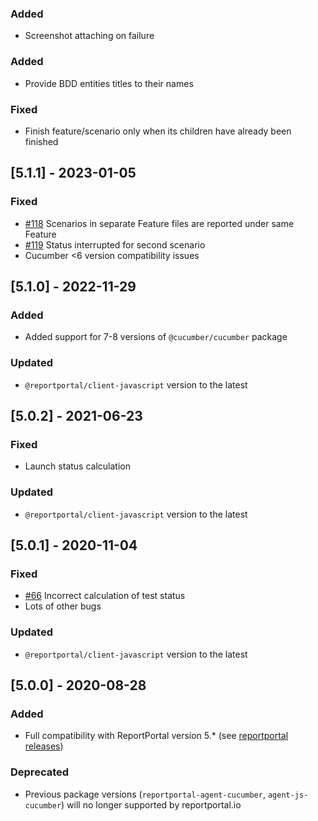 ### Added
- Screenshot attaching on failure
### Added
- Provide BDD entities titles to their names
### Fixed
- Finish feature/scenario only when its children have already been finished

## [5.1.1] - 2023-01-05
### Fixed
- [#118](https://github.com/reportportal/agent-js-cucumber/issues/118) Scenarios in separate Feature files are reported under same Feature
- [#119](https://github.com/reportportal/agent-js-cucumber/issues/119) Status interrupted for second scenario
- Cucumber <6 version compatibility issues

## [5.1.0] - 2022-11-29
### Added
- Added support for 7-8 versions of `@cucumber/cucumber` package

### Updated
- `@reportportal/client-javascript` version to the latest

## [5.0.2] - 2021-06-23
### Fixed
- Launch status calculation

### Updated
- `@reportportal/client-javascript` version to the latest

## [5.0.1] - 2020-11-04
### Fixed
- [#66](https://github.com/reportportal/agent-js-cucumber/issues/66) Incorrect calculation of test status
- Lots of other bugs

### Updated
- `@reportportal/client-javascript` version to the latest

## [5.0.0] - 2020-08-28
### Added
- Full compatibility with ReportPortal version 5.* (see [reportportal releases](https://github.com/reportportal/reportportal/releases))

### Deprecated
- Previous package versions (`reportportal-agent-cucumber`, `agent-js-cucumber`) will no longer supported by reportportal.io
